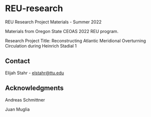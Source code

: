 # REU-research
REU Research Project Materials - Summer 2022

Materials from Oregon State CEOAS 2022 REU program.  

Research Project Title: Reconstructing Atlantic Meridional Overturning Circulation during Heinrich Stadial 1

## Contact 
Elijah Stahr - elstahr@ttu.edu

## Acknowledgments 
Andreas Schmittner

Juan Muglia 
